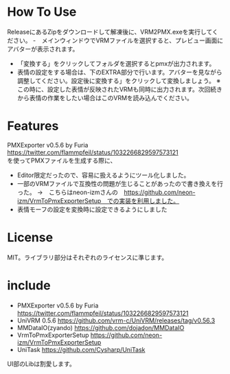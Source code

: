 # How To Use
ReleaseにあるZipをダウンロードして解凍後に、VRM2PMX.exeを実行してください。
-　メインウィンドウでVRMファイルを選択すると、プレビュー画面にアバターが表示されます。
- 「変換する」をクリックしてフォルダを選択するとpmxが出力されます。
- 表情の設定をする場合は、下のEXTRA部分で行います。アバターを見ながら調整してください。設定後に変換する」をクリックして変換しましょう。
※この時に、設定した表情が反映されたVRMも同時に出力されます。次回続きから表情の作業をしたい場合はこのVRMを読み込んでください。

# Features
PMXExporter v0.5.6 by Furia https://twitter.com/flammpfeil/status/1032266829597573121  
を使ってPMXファイルを生成する際に、

- Editor限定だったので、容易に扱えるようにツール化しました。
- 一部のVRMファイルで互換性の問題が生じることがあったので書き換えを行った。
→　こちらはneon-izmさんの　https://github.com/neon-izm/VrmToPmxExporterSetup　での実装を利用しました。
- 表情モーフの設定を変換時に設定できるようにしました

# License
MIT。ライブラリ部分はそれぞれのライセンスに準じます。

# include
- PMXExporter v0.5.6 by Furia　https://twitter.com/flammpfeil/status/1032266829597573121  
- UniVRM 0.5.6 https://github.com/vrm-c/UniVRM/releases/tag/v0.56.3
- MMDataIO(zyando) https://github.com/dojadon/MMDataIO
- VrmToPmxExporterSetup https://github.com/neon-izm/VrmToPmxExporterSetup
- UniTask https://github.com/Cysharp/UniTask

UI部のLibは割愛します。
